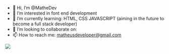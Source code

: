 - 👋 Hi, I’m @MatheDev
- 👀 I’m interested in font end development
- 🌱 I’m currently learning: HTML, CSS JAVASCRIPT (aiming in the future to become a full stack developer)
- 💞️ I’m looking to collaborate on:
- 📫 How to reach me: matheusdeveloper@gmail.com

<!---
MatheDev/MatheDev is a ✨ special ✨ repository because its `README.md` (this file) appears on your GitHub profile.
You can click the Preview link to take a look at your changes.
--->
<picture>
  <source
    srcset="https://github-readme-stats.vercel.app/api?username=MatheDev&show_icons=true&theme=dark"
    media="(prefers-color-scheme: dark)"
  />
  <source
    srcset="https://github-readme-stats.vercel.app/api?username=MatheDev&show_icons=true"
    media="(prefers-color-scheme: light), (prefers-color-scheme: no-preference)"
  />
  <img src="https://github-readme-stats.vercel.app/api?username=MatheDev&show_icons=true" />
</picture>
